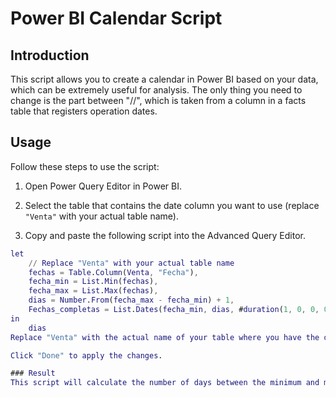 # Power BI Calendar Script

## Introduction

This script allows you to create a calendar in Power BI based on your data, which can be extremely useful for analysis. The only thing you need to change is the part between "//", which is taken from a column in a facts table that registers operation dates.

## Usage

Follow these steps to use the script:

1. Open Power Query Editor in Power BI.

2. Select the table that contains the date column you want to use (replace `"Venta"` with your actual table name).

3. Copy and paste the following script into the Advanced Query Editor.

```m
let
    // Replace "Venta" with your actual table name
    fechas = Table.Column(Venta, "Fecha"),
    fecha_min = List.Min(fechas),
    fecha_max = List.Max(fechas),
    dias = Number.From(fecha_max - fecha_min) + 1,
    Fechas_completas = List.Dates(fecha_min, dias, #duration(1, 0, 0, 0))
in
    dias
Replace "Venta" with the actual name of your table where you have the date column.

Click "Done" to apply the changes.

### Result
This script will calculate the number of days between the minimum and maximum dates in your selected column and store it in the "dias" variable. You can then use this calendar in your Power BI reports and analysis.
